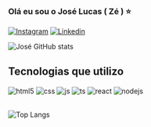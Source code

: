 ### Olá eu sou o José Lucas ( Zé ) ⭐

[![Instagram](https://img.shields.io/badge/Instagram-E4405F?style=for-the-badge&logo=instagram&logoColor=white)](https://www.instagram.com/gomess.ze/)
[![Linkedin](https://img.shields.io/badge/LinkedIn-0077B5?style=for-the-badge&logo=linkedin&logoColor=white)](www.linkedin.com/in/josé-martins-702426199)

![José GitHub stats](https://github-readme-stats.vercel.app/api?username=JoseMGomes&show_icons=true&theme=dark)

## Tecnologias que utilizo

<div style="display: inline_block">
  <img align="center" alt="html5" src="https://img.shields.io/badge/HTML5-E34F26?style=for-the-badge&logo=html5&logoColor=white" />
  <img align="center" alt="css" src="https://img.shields.io/badge/CSS3-1572B6?style=for-the-badge&logo=css3&logoColor=white" />
  <img align="center" alt="js" src="https://img.shields.io/badge/JavaScript-F7DF1E?style=for-the-badge&logo=javascript&logoColor=black" />
  <img align="center" alt="ts" src="https://img.shields.io/badge/TypeScript-007ACC?style=for-the-badge&logo=typescript&logoColor=white" />
  <img align="center" alt="react" src="https://img.shields.io/badge/React-20232A?style=for-the-badge&logo=react&logoColor=61DAFB" />
  <img align="center" alt="nodejs" src="https://img.shields.io/badge/Node.js-43853D?style=for-the-badge&logo=node.js&logoColor=white" />
</div><br/>

![Top Langs](https://github-readme-stats.vercel.app/api/top-langs/?username=JoseMGomes&layout=compact)
